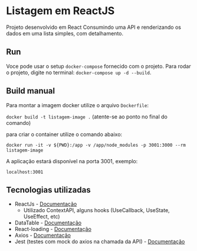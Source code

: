 # Listagem em ReactJS

Projeto desenvolvido em React Consumindo uma API e renderizando os dados em uma lista simples, com detalhamento. 

## Run

Voce pode usar o setup `docker-compose` fornecido com o projeto. Para rodar o projeto, digite no terminal: `docker-compose up -d --build`.

## Build manual

Para montar a imagem docker utilize o arquivo `Dockerfile`:

`docker build -t listagem-image .` (atente-se ao ponto no final do comando)

para criar o container utilize o comando abaixo:

`docker run -it -v ${PWD}:/app -v /app/node_modules -p 3001:3000 --rm listagem-image`

A aplicação estará disponível na porta 3001, exemplo:

`localhost:3001`


## Tecnologias utilizadas

* ReactJs - [Documentação](https://pt-br.reactjs.org/)
    * Utilizado ContextAPI, alguns hooks (UseCallback, UseState, UseEffect, etc)
* DataTable - [Documentação](https://react-data-table-component.netlify.app/?path=/story/getting-started-intro--page)
* React-loading - [Documentação](https://www.npmjs.com/package/react-loading)
* Axios - [Documentação](https://axios-http.com/docs/intro)
* Jest (testes com mock do axios na chamada da API) - [Documentação](https://jestjs.io/pt-BR/)


